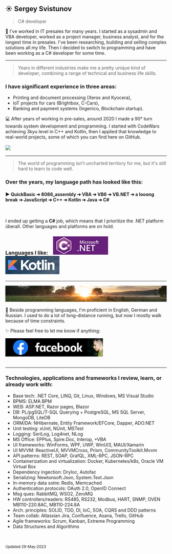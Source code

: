 
## ☀️ Sergey Svistunov
> C# developer 

👔   I've worked in IT presales for many years. I started as a sysadmin and VBA developer, worked as a project manager, business analyst, and for the longest time in presales. I've been researching, building and selling complex solutions all my life.
Then I decided to switch to programming and have been working as a C# developer for some time.
<br>
***
> Years in different industries make me a pretty unique kind of developer, combining a range of technical and business life skills.
### I have significant experience in three areas:
* Printing and document processing (Xerox and Kyocera),
* IoT projects for cars (Brightbox, C-Cars),
* Banking and payment systems (Ingenico, Blockchain startup).

💻 After years of working in pre-sales, around 2020 I made a 90° turn towards system development and programming. I started with CodeWars achieving 3kyu level in C++ and Kotlin, then I applied that knowledge to real-world projects, some of which you can find here on GitHub. 
<br> <br> <img src="https://www.codewars.com/users/SergeyFM/badges/large?theme=light"> 
***
> The world of programming isn't uncharted territory for me,  but it's still hard to learn to code well. 

### Over the years, my language path has looked like this:

#### :arrow_forward: QuickBasic ➔ 8086_assembly ➔ VBA ➔ VB6 ➔ VB.NET ➔ a looong break ➔ JavaScript ➔ C++ ➔ Kotlin ➔ Java ➔ C# 

<br>

I ended up getting a **C#** job, which means that I prioritize the .NET platform überall. Other languages and platforms are on hold. <br>

### Languages I like: &nbsp;&nbsp; <img src="small_c-sharp-dot-net.png" height=57px> &nbsp;&nbsp; <img src="small_kotlin.png" height=57px> 

***
<img src="panorama.jpg" height=50px width=100%>

🏃 Beside programming languages, I'm proficient in English, German and Russian. 
I used to do a lot of long-distance running, but now I mostly walk because of time constraints.



✨ Please feel free to let me know if anything:  

<a href="https://www.facebook.com/svistunovsergey" target="_blank">  <img src="my_fb_icon.png" height=57px> </a>
<br><br>

***

### Technologies, applications and frameworks I review, learn, or already work with:
*	Base tech: .NET Core, LINQ, Git, Linux, Windows, MS Visual Studio
*	BPMS: ELMA BPM
*	WEB: ASP.NET, Razor pages, Blazor
*	DB: PL/pgSQL/T-SQL Querying + PostgreSQL, MS SQL Server, MongoDB, LiteDB
*	ORM/DA: NHibernate, Entity Framework/EFCore, Dapper, ADO.NET
*	Unit testing: xUnit, NUnit, MSTest
*	Logging: SeriLog, Log4net, NLog
*	MS Office: EPPlus, Spire.Doc, Interop, +VBA
*	UI frameworks: WinForms, WPF, UWP, WinUI3, MAUI/Xamarin
*	UI MVVM: ReactiveUI, MVVMCross, Prism, CommunityToolkit.Mvvm
*	API patterns: REST, SOAP, GrafQL, XML-RPC, JSON-RPC
*	Containerization and virtualization: Docker, Kubernetes/k8s, Oracle VM Virtual Box
*	Dependency ingection: DryIoc, Autofac
*	Serializing: Newtonsoft.Json, System.Text.Json
*	In-memory data sotre: Redis, Memcached
*	Authentication protocols: OAuth 2.0, OpenID Connect
*	Msg ques: RabbitMQ, WSO2, ZeroMQ
*	HW controllers/readers: RS485, RS232, Modbus, HART, SNMP, OVEN MB110-220.8AC, MB110-224.8A
*	Arch. principles: SOLID, TDD, DI, IoC, SOA, CQRS and DDD patterns
*	Team collab: Atlassian Jira, Confluence, Asana, Trello, GitHub
*	Agile frameworks: Scrum, Kanban, Extreme Programming
*	Data Structures and Algorithms

<br> <br> 
<sup> Updated 29-May-2023 </sup>


